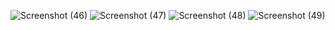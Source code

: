 ![Screenshot (46)](https://github.com/user-attachments/assets/487ae8a9-d906-4ca0-b25f-3812b4a0827d)
![Screenshot (47)](https://github.com/user-attachments/assets/a0b65117-28fe-44d3-9460-eedfa4ebd18e)
![Screenshot (48)](https://github.com/user-attachments/assets/f9350955-4a28-4837-be98-91b8feb5e7a9)
![Screenshot (49)](https://github.com/user-attachments/assets/389ae908-6258-4038-8854-833fbfd64317)
